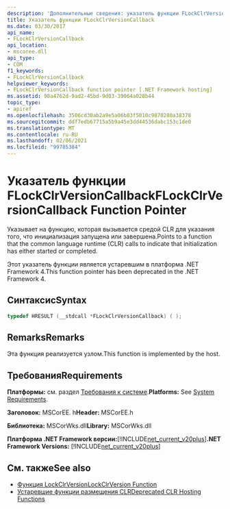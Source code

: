 ```yaml
---
description: 'Дополнительные сведения: указатель функции FLockClrVersionCallback'
title: Указатель функции FLockClrVersionCallback
ms.date: 03/30/2017
api_name:
- FLockClrVersionCallback
api_location:
- mscoree.dll
api_type:
- COM
f1_keywords:
- FLockClrVersionCallback
helpviewer_keywords:
- FLockClrVersionCallback function pointer [.NET Framework hosting]
ms.assetid: 98a4762d-9ad2-45bd-9d03-39064a028b44
topic_type:
- apiref
ms.openlocfilehash: 3506cd30ab2a9e5a06b03f5010c9870280a38378
ms.sourcegitcommit: ddf7edb67715a5b9a45e3dd44536dabc153c1de0
ms.translationtype: MT
ms.contentlocale: ru-RU
ms.lasthandoff: 02/06/2021
ms.locfileid: "99785384"
---
```

# <a name="flockclrversioncallback-function-pointer"></a><span data-ttu-id="93d99-103">Указатель функции FLockClrVersionCallback</span><span class="sxs-lookup"><span data-stu-id="93d99-103">FLockClrVersionCallback Function Pointer</span></span>

<span data-ttu-id="93d99-104">Указывает на функцию, которая вызывается средой CLR для указания того, что инициализация запущена или завершена.</span><span class="sxs-lookup"><span data-stu-id="93d99-104">Points to a function that the common language runtime (CLR) calls to indicate that initialization has either started or completed.</span></span>  
  
 <span data-ttu-id="93d99-105">Этот указатель функции является устаревшим в платформа .NET Framework 4.</span><span class="sxs-lookup"><span data-stu-id="93d99-105">This function pointer has been deprecated in the .NET Framework 4.</span></span>  
  
## <a name="syntax"></a><span data-ttu-id="93d99-106">Синтаксис</span><span class="sxs-lookup"><span data-stu-id="93d99-106">Syntax</span></span>  
  
```cpp  
typedef HRESULT (__stdcall *FLockClrVersionCallback) ( );  
```  
  
## <a name="remarks"></a><span data-ttu-id="93d99-107">Remarks</span><span class="sxs-lookup"><span data-stu-id="93d99-107">Remarks</span></span>  

 <span data-ttu-id="93d99-108">Эта функция реализуется узлом.</span><span class="sxs-lookup"><span data-stu-id="93d99-108">This function is implemented by the host.</span></span>  
  
## <a name="requirements"></a><span data-ttu-id="93d99-109">Требования</span><span class="sxs-lookup"><span data-stu-id="93d99-109">Requirements</span></span>  

 <span data-ttu-id="93d99-110">**Платформы:** см. раздел [Требования к системе](../../get-started/system-requirements.md).</span><span class="sxs-lookup"><span data-stu-id="93d99-110">**Platforms:** See [System Requirements](../../get-started/system-requirements.md).</span></span>  
  
 <span data-ttu-id="93d99-111">**Заголовок:** MSCorEE. h</span><span class="sxs-lookup"><span data-stu-id="93d99-111">**Header:** MSCorEE.h</span></span>  
  
 <span data-ttu-id="93d99-112">**Библиотека:** MSCorWks.dll</span><span class="sxs-lookup"><span data-stu-id="93d99-112">**Library:** MSCorWks.dll</span></span>  
  
 <span data-ttu-id="93d99-113">**Платформа .NET Framework версии:**[!INCLUDE[net_current_v20plus](../../../../includes/net-current-v20plus-md.md)]</span><span class="sxs-lookup"><span data-stu-id="93d99-113">**.NET Framework Versions:** [!INCLUDE[net_current_v20plus](../../../../includes/net-current-v20plus-md.md)]</span></span>  
  
## <a name="see-also"></a><span data-ttu-id="93d99-114">См. также</span><span class="sxs-lookup"><span data-stu-id="93d99-114">See also</span></span>

- [<span data-ttu-id="93d99-115">Функция LockClrVersion</span><span class="sxs-lookup"><span data-stu-id="93d99-115">LockClrVersion Function</span></span>](lockclrversion-function.md)
- [<span data-ttu-id="93d99-116">Устаревшие функции размещения CLR</span><span class="sxs-lookup"><span data-stu-id="93d99-116">Deprecated CLR Hosting Functions</span></span>](deprecated-clr-hosting-functions.md)
